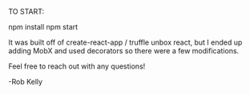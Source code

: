 TO START:

npm install
npm start


It was built off of create-react-app / truffle unbox react, but I ended up adding MobX and used decorators so there were a few modifications.

Feel free to reach out with any questions!

-Rob Kelly
